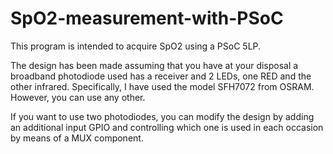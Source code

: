 # SpO2-measurement-with-PSoC
This program is intended to acquire SpO2 using a PSoC 5LP. 

The design has been made assuming that you have at your disposal a broadband photodiode used has a receiver and 2 LEDs, one RED and the other infrared.  Specifically, I have used the model SFH7072 from OSRAM. However, you can use any other.

If you want to use two photodiodes, you can modify the design by adding an additional input GPIO and controlling which one is used in each occasion by means of a MUX component.
